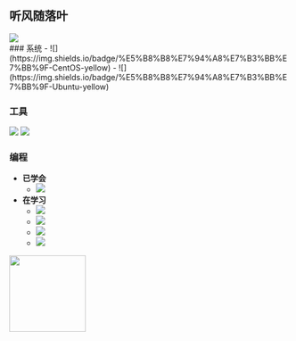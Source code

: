 ## 听风随落叶
<div align="left">
	<img  src="https://visitor-badge.glitch.me/badge?page_id=WinterChocolates" />
</div>
### 系统
- ![](https://img.shields.io/badge/%E5%B8%B8%E7%94%A8%E7%B3%BB%E7%BB%9F-CentOS-yellow)
- ![](https://img.shields.io/badge/%E5%B8%B8%E7%94%A8%E7%B3%BB%E7%BB%9F-Ubuntu-yellow)

### 工具

![](https://img.shields.io/badge/%E5%86%99%E4%BD%9C%E5%B7%A5%E5%85%B7-VSCode-blue)
![](https://img.shields.io/badge/%E7%BC%96%E7%A8%8B%E5%B7%A5%E5%85%B7-Vim-blue)

### 编程

- **已学会**
  - ![](https://img.shields.io/badge/%E7%BC%96%E7%A8%8B%E8%AF%AD%E8%A8%80-Shell-brightgreen)
- **在学习**
  - ![](https://img.shields.io/badge/%E7%BC%96%E7%A8%8B%E8%AF%AD%E8%A8%80-JavaScript-brightgreen)
  - ![](https://img.shields.io/badge/%E7%BC%96%E7%A8%8B%E8%AF%AD%E8%A8%80-Python-brightgreen)
  - ![](https://img.shields.io/badge/%E7%BC%96%E7%A8%8B%E8%AF%AD%E8%A8%80-Java-brightgreen)
  - ![](https://img.shields.io/badge/%E7%BC%96%E7%A8%8B%E8%AF%AD%E8%A8%80-Go-brightgreen)

<div align="left">
  <img height="137px" src="https://github-readme-stats.vercel.app/api?username=WinterChocolates&hide_title=true&hide_border=true&show_icons=trueline_height=21&text_color=000&icon_color=000&bg_color=0,ea6161,ffc64d,fffc4d,52fa5a&theme=graywhite" />
</div>
